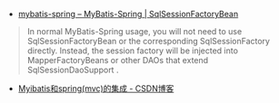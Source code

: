 
- [mybatis-spring – MyBatis-Spring | SqlSessionFactoryBean](http://www.mybatis.org/spring/factorybean.html)
> In normal MyBatis-Spring usage, you will not need to use SqlSessionFactoryBean or the corresponding SqlSessionFactory directly. Instead, the session factory will be injected into MapperFactoryBeans or other DAOs that extend SqlSessionDaoSupport . 

- [Myibatis和spring(mvc)的集成 - CSDN博客](https://blog.csdn.net/techbirds_bao/article/details/9235547)

